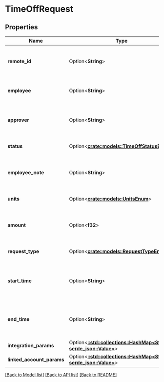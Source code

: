 # TimeOffRequest

## Properties

Name | Type | Description | Notes
------------ | ------------- | ------------- | -------------
**remote_id** | Option<**String**> | The third-party API ID of the matching object. | [optional]
**employee** | Option<**String**> | The employee requesting time off. | [optional]
**approver** | Option<**String**> | The employee approving the time off request. | [optional]
**status** | Option<[**crate::models::TimeOffStatusEnum**](TimeOffStatusEnum.md)> | The status of this time off request. | [optional]
**employee_note** | Option<**String**> | The employee note for this time off request. | [optional]
**units** | Option<[**crate::models::UnitsEnum**](UnitsEnum.md)> | The unit of time requested. | [optional]
**amount** | Option<**f32**> | The number of time off units requested. | [optional]
**request_type** | Option<[**crate::models::RequestTypeEnum**](RequestTypeEnum.md)> | The type of time off request. | [optional]
**start_time** | Option<**String**> | The day and time of the start of the time requested off. | [optional]
**end_time** | Option<**String**> | The day and time of the end of the time requested off. | [optional]
**integration_params** | Option<[**::std::collections::HashMap<String, serde_json::Value>**](serde_json::Value.md)> |  | [optional]
**linked_account_params** | Option<[**::std::collections::HashMap<String, serde_json::Value>**](serde_json::Value.md)> |  | [optional]

[[Back to Model list]](../README.md#documentation-for-models) [[Back to API list]](../README.md#documentation-for-api-endpoints) [[Back to README]](../README.md)


